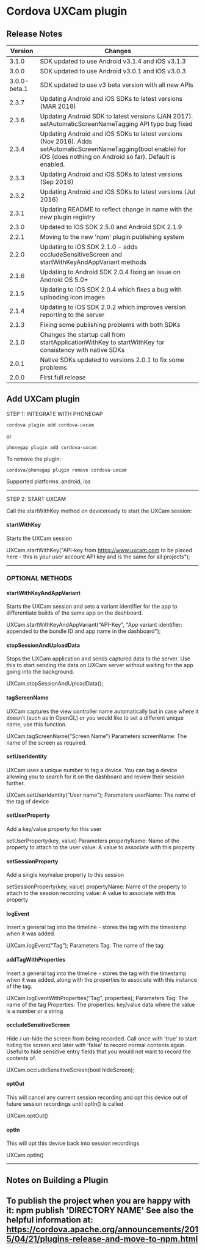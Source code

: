 
# Cordova UXCam plugin

## Release Notes ##

Version	        | Changes
----------------|--------
3.1.0               | SDK updated to use Android v3.1.4 and iOS v3.1.3
3.0.0               | SDK updated to use Android v3.0.1 and iOS v3.0.3
3.0.0-beta.1    | SDK updated to use v3 beta version with all new APIs
2.3.7	        | Updating Android and iOS SDKs to latest versions (MAR 2018)
2.3.6	        | Updating Android SDK to latest versions (JAN 2017). setAutomaticScreenNameTagging API typo bug fixed
2.3.4	        | Updating Android and iOS SDKs to latest versions (Nov 2016). Adds setAutomaticScreenNameTagging(bool enable) for iOS (does nothing on Android so far). Default is enabled.
2.3.3	        | Updating Android and iOS SDKs to latest versions (Sep 2016)
2.3.2	        | Updating Android and iOS SDKs to latest versions (Jul 2016)
2.3.1	        | Updating README to reflect change in name with the new plugin registry
2.3.0	        | Updated to iOS SDK 2.5.0 and Android SDK 2.1.9
2.2.1	        | Moving to the new 'npm' plugin publishing system
2.2.0	        | Updating to iOS SDK 2.1.0 - adds occludeSensitiveScreen and startWithKeyAndAppVariant methods
2.1.6	        | Updating to Android SDK 2.0.4 fixing an issue on Android OS 5.0+
2.1.5	        | Updating to iOS SDK 2.0.4 which fixes a bug with uploading icon images
2.1.4	        | Updating to iOS SDK 2.0.2 which improves version reporting to the server
2.1.3	        | Fixing some publishing problems with both SDKs
2.1.0	        | Changes the startup call from startApplicationWithKey to startWithKey for consistency with native SDKs
2.0.1	        | Native SDKs updated to versions 2.0.1 to fix some problems
2.0.0	        | First full release


## Add UXCam plugin

STEP 1: INTEGRATE  WITH PHONEGAP

    cordova plugin add cordova-uxcam

or

    phonegap plugin add cordova-uxcam
  

To remove the plugin: 

    cordova/phonegap plugin remove cordova-uxcam


Supported platforms: android, ios

---

STEP 2: START UXCAM

Call the startWithKey method on deviceready to start the UXCam session:

#### startWithKey
Starts the UXCam session

UXCam.startWithKey("API-key from https://www.uxcam.com to be placed here - this is your user account API key and is the same for all projects");

---

### OPTIONAL METHODS

#### startWithKeyAndAppVariant
Starts the UXCam session and sets a variant identifier for the app to differentiate builds of the same app on the dashboard.

UXCam.startWithKeyAndAppVariant("API-Key", "App variant identifier: appended to the bundle ID and app name in the dashboard");


#### stopSessionAndUploadData 
Stops the UXCam application and sends captured data to the server. Use this to start sending the data on UXCam server without waiting for the app going into the background.

UXCam.stopSessionAndUploadData();


#### tagScreenName
UXCam captures the view controller name automatically but in case where it doesn’t (such as in OpenGL) or you would like to set a different unique name, use this function.

UXCam.tagScreenName(“Screen Name”)
Parameters 
screenName: The name of the screen as required.


#### setUserIdentity
UXCam uses a unique number to tag a device. You can tag a device allowing you to search for it on the dashboard and review their session further.

UXCam.setUserIdentity(“User name”);
Parameters 
userName: The name of the tag of device

#### setUserProperty
Add a key/value property for this user

setUserProperty(key, value)
Parameters
propertyName: Name of the property to attach to the user
value: A value to associate with this property

#### setSessionProperty
Add a single key/value property to this session

setSessionProperty(key, value)
propertyName: Name of the property to attach to the session recording
value: A value to associate with this property

#### logEvent
Insert a general tag into the timeline - stores the tag with the timestamp when it was added. 

UXCam.logEvent(“Tag”);
Parameters 
Tag: The name of the tag

#### addTagWithProperties

Insert a general tag into the timeline - stores the tag with the timestamp when it was added, along with the properties to associate with this instance of the tag. 

UXCam.logEventWithProperties(“Tag”, properties);
Parameters 
Tag: The name of the tag
Properties: The properties: key/value data where the value is a number or a string 

#### occludeSensitiveScreen
Hide / un-hide the screen from being recorded. Call once with 'true' to start hiding the screen and later with 'false' to record normal contents again.
Useful to hide sensitive entry fields that you would not want to record the contents of.

UXCam.occludeSensitiveScreen(bool hideScreen);

#### optOut
This will cancel any current session recording and opt this device out of future session recordings until optIn() is called

UXCam.optOut()

#### optIn
This will opt this device back into session recordings

UXCam.optIn()

---

## Notes on Building a Plugin ##

To publish the project when you are happy with it: npm publish 'DIRECTORY NAME'
See also the helpful information at: https://cordova.apache.org/announcements/2015/04/21/plugins-release-and-move-to-npm.html
-- 
